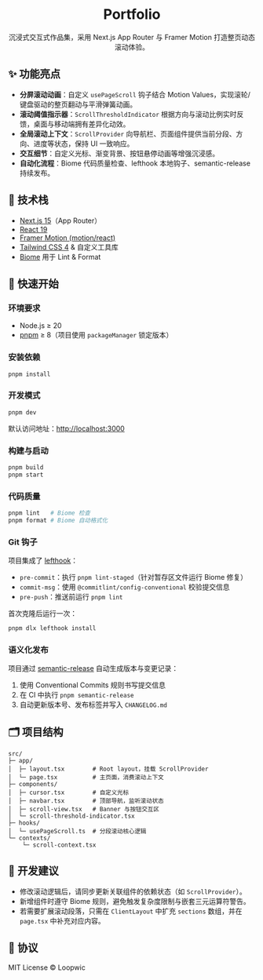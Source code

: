 <div align="center">

# Portfolio

沉浸式交互式作品集，采用 Next.js App Router 与 Framer Motion 打造整页动态滚动体验。

</div>

## ✨ 功能亮点

- **分屏滚动动画**：自定义 `usePageScroll` 钩子结合 Motion Values，实现滚轮/键盘驱动的整页翻动与平滑弹簧动画。
- **滚动阈值指示器**：`ScrollThresholdIndicator` 根据方向与滚动比例实时反馈，桌面与移动端拥有差异化动效。
- **全局滚动上下文**：`ScrollProvider` 向导航栏、页面组件提供当前分段、方向、进度等状态，保持 UI 一致响应。
- **交互细节**：自定义光标、渐变背景、按钮悬停动画等增强沉浸感。
- **自动化流程**：Biome 代码质量检查、lefthook 本地钩子、semantic-release 持续发布。

## 🧱 技术栈

- [Next.js 15](https://nextjs.org/)（App Router）
- [React 19](https://react.dev/)
- [Framer Motion (motion/react)](https://motion.dev/)
- [Tailwind CSS 4](https://tailwindcss.com/) & 自定义工具库
- [Biome](https://biomejs.dev/) 用于 Lint & Format

## 🚀 快速开始

### 环境要求

- Node.js ≥ 20
- [pnpm](https://pnpm.io/) ≥ 8（项目使用 `packageManager` 锁定版本）

### 安装依赖

```bash
pnpm install
```

### 开发模式

```bash
pnpm dev
```

默认访问地址：<http://localhost:3000>

### 构建与启动

```bash
pnpm build
pnpm start
```

### 代码质量

```bash
pnpm lint   # Biome 检查
pnpm format # Biome 自动格式化
```

### Git 钩子

项目集成了 [lefthook](https://github.com/evilmartians/lefthook)：

- `pre-commit`：执行 `pnpm lint-staged`（针对暂存区文件运行 Biome 修复）
- `commit-msg`：使用 `@commitlint/config-conventional` 校验提交信息
- `pre-push`：推送前运行 `pnpm lint`

首次克隆后运行一次：

```bash
pnpm dlx lefthook install
```

### 语义化发布

项目通过 [semantic-release](https://semantic-release.gitbook.io/) 自动生成版本与变更记录：

1. 使用 Conventional Commits 规则书写提交信息
2. 在 CI 中执行 `pnpm semantic-release`
3. 自动更新版本号、发布标签并写入 `CHANGELOG.md`

## 🗂️ 项目结构

```
src/
├─ app/
│  ├─ layout.tsx        # Root layout，挂载 ScrollProvider
│  └─ page.tsx          # 主页面，消费滚动上下文
├─ components/
│  ├─ cursor.tsx        # 自定义光标
│  ├─ navbar.tsx        # 顶部导航，监听滚动状态
│  ├─ scroll-view.tsx   # Banner 与按钮交互区
│  └─ scroll-threshold-indicator.tsx
├─ hooks/
│  └─ usePageScroll.ts  # 分段滚动核心逻辑
└─ contexts/
	└─ scroll-context.tsx
```

## 🧪 开发建议

- 修改滚动逻辑后，请同步更新关联组件的依赖状态（如 `ScrollProvider`）。
- 新增组件时遵守 Biome 规则，避免触发复杂度限制与嵌套三元运算符警告。
- 若需要扩展滚动段落，只需在 `ClientLayout` 中扩充 `sections` 数组，并在 `page.tsx` 中补充对应内容。

## 📄 协议

MIT License © Loopwic
